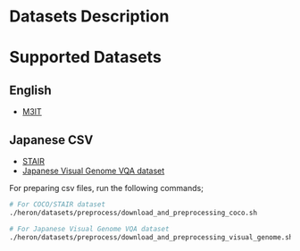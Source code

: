 # Datasets Description

# Supported Datasets

## English
- [M3IT](https://huggingface.co/datasets/MMInstruction/M3IT)

## Japanese CSV
- [STAIR](http://captions.stair.center/)
- [Japanese Visual Genome VQA dataset](https://github.com/yahoojapan/ja-vg-vqa)

For preparing csv files, run the following commands;
```bash
# For COCO/STAIR dataset
./heron/datasets/preprocess/download_and_preprocessing_coco.sh

# For Japanese Visual Genome VQA dataset
./heron/datasets/preprocess/download_and_preprocessing_visual_genome.sh 
```
